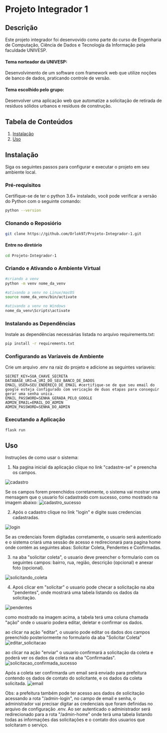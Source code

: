 # Projeto Integrador 1

## Descrição

Este projeto integrador foi desenvovido como parte do curso de Engenharia de Computação, Ciência de Dados e Tecnologia da Informação pela faculdade UNIVESP.

#### Tema norteador da UNIVESP:
Desenvolvimento de um software com framework web que utilize noções de banco de dados, praticando controle de versão.

####  Tema escolhido pelo grupo:
Desenvolver uma aplicação web que automatize a solicitação de retirada de resíduos sólidos urbanos e resíduos de construção.

## Tabela de Conteúdos
1. [Instalação](#instalação)
2. [Uso](#uso)

## Instalação

Siga os seguintes passos para configurar e executar o projeto em seu ambiente local.

### Pré-requisitos

Certifique-se de ter o python 3.6+ instalado, você pode verificar a versão do Python com o seguinte comando:
```sh
python --version
```
### Clonando o Reposiório

```sh
git clone https://github.com/Orlok97/Projeto-Integrador-1.git
```
#### Entre no diretório

```sh
cd Projeto-Integrador-1
```
### Criando e Ativando o Ambiente Virtual

```sh
#criando a venv
python -m venv nome_da_venv

#ativando a venv no Linux/macOS
source nome_da_venv/bin/activate

#ativando a venv no Windows
nome_da_venv\Scripts\activate
```

### Instalando as Dependências

Instale as dependências necessárias listada no arquivo requirements.txt:
```sh
pip install -r requirements.txt
```

### Configurando as Varíaveis de Ambiente

Crie um arquivo .env na raiz do projeto e adicione as seguintes variaveis:

```env
SECRET_KEY=SUA_CHAVE_SECRETA
DATABASE_URI=A_URI_DO_SEU_BANCO_DE_DADOS
EMAIL_USER=SEU_ENDEREÇO_DE_EMAIL #certifique-se de que seu email do google esteja configurado com vericação de duas etapas para conseguir gerar uma senha unica.
EMAIL_PASSWORD=SENHA_GERADA_PELO_GOOGLE
ADMIN_EMAIL=EMAIL_DO_ADMIN
ADMIN_PASSWORD=SENHA_DO_ADMIN
```
### Executando a Aplicação
```sh
flask run
```
## Uso

Instruções de como usar o sistema:

1. Na pagina inicial da aplicação clique no link "cadastre-se" e preencha os campos.
   
![cadastro](https://github.com/Orlok97/Projeto-Integrador-1/assets/93604560/93fbb0af-9478-407a-b41f-9365d3003844)

Se os campos forem preenchidos corretamente, o sistema vai mostrar uma mensagem que o usuario foi cadastrado com sucesso, como mostrado na imagem abaixo:
![cadastro_sucesso](https://github.com/Orlok97/Projeto-Integrador-1/assets/93604560/33a06ea3-f05f-48d9-bb68-e50620b22499)

2. Após o cadastro clique no link "login" e digite suas credencias cadastradas.

![login](https://github.com/Orlok97/Projeto-Integrador-1/assets/93604560/8af58f0a-b401-4304-ae23-94d745683f5a)

 Se as credenciais forem digitadas corretamente, o usuario será autenticado e o sistema criará uma sessão de acesso e redirecionará para pagina home onde contém as seguintes abas: Solicitar Coleta, Pendentes e Confirmadas.

 3. na aba "solicitar coleta", o usuario deve preencher o formulario com os seguintes campos: bairro, rua, região, descrição (opcional) e anexar foto (opcional).
 
![solicitando_coleta](https://github.com/Orlok97/Projeto-Integrador-1/assets/93604560/33d0a5d9-7ea0-4592-8f21-39a8c647ca9a)

4. Apoś clicar em "solicitar" o usuario pode checar a solicitação na aba "pendentes", onde mostrará uma tabela listando os dados da solicitação.

![pendentes](https://github.com/Orlok97/Projeto-Integrador-1/assets/93604560/6e1654c7-8308-4d95-b911-0f0278e8b43d)

como mostrado na imagem acima, a tabela terá uma coluna chamada "ação" onde o usuario podera editar, deletar e confirmar os dados.

ao clicar na ação "editar", o usuario pode editar os dados dos campos preenchido posteriormente no formulario da aba "Solicitar Coleta" 
![editar_solicitacao](https://github.com/Orlok97/Projeto-Integrador-1/assets/93604560/a37c864d-8e5d-46d0-9875-677e4772d22a)

ao clicar na ação "enviar" o usuario confirmará a solicitação da coleta e poderá ver os dados da coleta na aba "Confirmadas".
![solicitacao_confirmada_sucesso](https://github.com/Orlok97/Projeto-Integrador-1/assets/93604560/13a47980-e538-46e5-ac42-6c3b1f84fc30)

Após a coleta ser confirmarda um email será enviado para prefeitura contendo os dados de contato do solicitante, e os dados da coleta solicitada.
![email](https://github.com/Orlok97/Projeto-Integrador-1/assets/93604560/8a67c6c9-7003-42b3-a4a5-e3c40ca21f06)

Obs: a prefeitura também pode ter acesso aos dados de solicitação acessando a rota "/admin-login", no campo de email e senha, o administrador vai precisar digitar as credenciais que foram definidas no arquivo de configuração .env.
Ao ser autenticado o administrador será redirecionado para a rota "/admin-home" onde terá uma tabela listando todas as informações das solicitações e o contato dos usuarios que solcitaram o serviço.